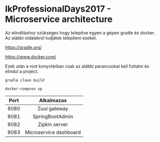 # IkProfessionalDays2017 - Microservice architecture

Az elindításhoz szükséges hogy telepítve egyen a gépen gradle és docker.
Az alábbi oldalakrol tudjátok telepíteni ezeket.

https://gradle.org/

https://www.docker.com/

Ezek után a root konyvtárban csak az alábbi parancsokat kell futtatni és elindul a project.

`gradle clean build`

`docker-compose up`

| Port          | Alkalmazas            |
| ------------- |:---------------------:|
| 8080          | Zuul gateway          |
| 8081          | SpringBootAdmin       |
| 8082          | Zipkin server         |
| 8083          | Microservice dashboard|
